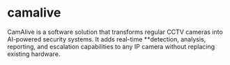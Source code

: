 # camalive
CamAlive is a software solution that transforms regular CCTV cameras into AI-powered security systems.   It adds real-time **detection, analysis, reporting, and escalation capabilities to any IP camera without replacing existing hardware.  
